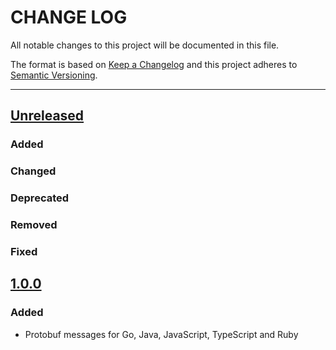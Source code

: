 # CHANGE LOG
All notable changes to this project will be documented in this file.

The format is based on [Keep a Changelog](http://keepachangelog.com/)
and this project adheres to [Semantic Versioning](http://semver.org/).

----
## [Unreleased]

### Added

### Changed

### Deprecated

### Removed

### Fixed

## [1.0.0]

### Added

* Protobuf messages for Go, Java, JavaScript, TypeScript and Ruby

<!-- Releases -->
[Unreleased]: https://github.com/cucumber/cucumber/compare/messages-v1.0.0...master
[1.0.0]:      https://github.com/cucumber/cucumber/releases/tag/messages-v1.0.0

<!-- Contributors in alphabetical order -->
[aslakhellesoy]:    https://github.com/aslakhellesoy
